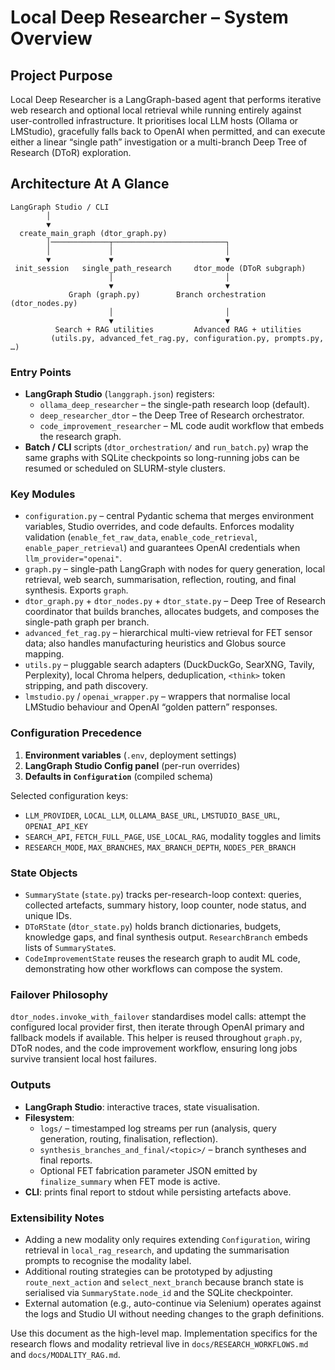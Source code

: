 # Local Deep Researcher – System Overview

## Project Purpose
Local Deep Researcher is a LangGraph-based agent that performs iterative web research and optional local retrieval while running entirely against user-controlled infrastructure. It prioritises local LLM hosts (Ollama or LMStudio), gracefully falls back to OpenAI when permitted, and can execute either a linear “single path” investigation or a multi-branch Deep Tree of Research (DToR) exploration.

## Architecture At A Glance
```
LangGraph Studio / CLI
        │
        ▼
  create_main_graph (dtor_graph.py)
        │─────────────┬─────────────────────────┐
        │             │                         │
        ▼             ▼                         ▼
 init_session   single_path_research     dtor_mode (DToR subgraph)
                      │                         │
                      ▼                         ▼
             Graph (graph.py)        Branch orchestration (dtor_nodes.py)
                      │                         │
                      ▼                         ▼
          Search + RAG utilities         Advanced RAG + utilities
         (utils.py, advanced_fet_rag.py, configuration.py, prompts.py, …)
```

### Entry Points
- **LangGraph Studio** (`langgraph.json`) registers:
  - `ollama_deep_researcher` – the single-path research loop (default).
  - `deep_researcher_dtor` – the Deep Tree of Research orchestrator.
  - `code_improvement_researcher` – ML code audit workflow that embeds the research graph.
- **Batch / CLI** scripts (`dtor_orchestration/` and `run_batch.py`) wrap the same graphs with SQLite checkpoints so long-running jobs can be resumed or scheduled on SLURM-style clusters.

### Key Modules
- `configuration.py` – central Pydantic schema that merges environment variables, Studio overrides, and code defaults. Enforces modality validation (`enable_fet_raw_data`, `enable_code_retrieval`, `enable_paper_retrieval`) and guarantees OpenAI credentials when `llm_provider="openai"`.
- `graph.py` – single-path LangGraph with nodes for query generation, local retrieval, web search, summarisation, reflection, routing, and final synthesis. Exports `graph`.
- `dtor_graph.py` + `dtor_nodes.py` + `dtor_state.py` – Deep Tree of Research coordinator that builds branches, allocates budgets, and composes the single-path graph per branch.
- `advanced_fet_rag.py` – hierarchical multi-view retrieval for FET sensor data; also handles manufacturing heuristics and Globus source mapping.
- `utils.py` – pluggable search adapters (DuckDuckGo, SearXNG, Tavily, Perplexity), local Chroma helpers, deduplication, `<think>` token stripping, and path discovery.
- `lmstudio.py` / `openai_wrapper.py` – wrappers that normalise local LMStudio behaviour and OpenAI “golden pattern” responses.

### Configuration Precedence
1. **Environment variables** (`.env`, deployment settings)
2. **LangGraph Studio Config panel** (per-run overrides)
3. **Defaults in `Configuration`** (compiled schema)

Selected configuration keys:
- `LLM_PROVIDER`, `LOCAL_LLM`, `OLLAMA_BASE_URL`, `LMSTUDIO_BASE_URL`, `OPENAI_API_KEY`
- `SEARCH_API`, `FETCH_FULL_PAGE`, `USE_LOCAL_RAG`, modality toggles and limits
- `RESEARCH_MODE`, `MAX_BRANCHES`, `MAX_BRANCH_DEPTH`, `NODES_PER_BRANCH`

### State Objects
- `SummaryState` (`state.py`) tracks per-research-loop context: queries, collected artefacts, summary history, loop counter, node status, and unique IDs.
- `DToRState` (`dtor_state.py`) holds branch dictionaries, budgets, knowledge gaps, and final synthesis output. `ResearchBranch` embeds lists of `SummaryState`s.
- `CodeImprovementState` reuses the research graph to audit ML code, demonstrating how other workflows can compose the system.

### Failover Philosophy
`dtor_nodes.invoke_with_failover` standardises model calls: attempt the configured local provider first, then iterate through OpenAI primary and fallback models if available. This helper is reused throughout `graph.py`, DToR nodes, and the code improvement workflow, ensuring long jobs survive transient local host failures.

### Outputs
- **LangGraph Studio**: interactive traces, state visualisation.
- **Filesystem**:
  - `logs/` – timestamped log streams per run (analysis, query generation, routing, finalisation, reflection).
  - `synthesis_branches_and_final/<topic>/` – branch syntheses and final reports.
  - Optional FET fabrication parameter JSON emitted by `finalize_summary` when FET mode is active.
- **CLI**: prints final report to stdout while persisting artefacts above.

### Extensibility Notes
- Adding a new modality only requires extending `Configuration`, wiring retrieval in `local_rag_research`, and updating the summarisation prompts to recognise the modality label.
- Additional routing strategies can be prototyped by adjusting `route_next_action` and `select_next_branch` because branch state is serialised via `SummaryState.node_id` and the SQLite checkpointer.
- External automation (e.g., auto-continue via Selenium) operates against the logs and Studio UI without needing changes to the graph definitions.

Use this document as the high-level map. Implementation specifics for the research flows and modality retrieval live in `docs/RESEARCH_WORKFLOWS.md` and `docs/MODALITY_RAG.md`.

